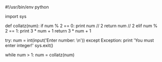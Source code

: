 #!/usr/bin/env python

import sys

def collatz(num):
	if num % 2 == 0:
		print num // 2
		return num // 2
	elif num % 2 == 1:
		print 3 * num + 1
		return 3 * num + 1

try:
	num = int(input('Enter number: \n'))
except Exception:
	print 'You must enter integer!'	
	sys.exit()
	
while num > 1:
	num = collatz(num)
